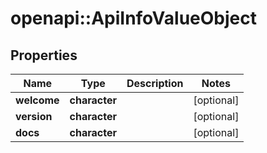 # openapi::ApiInfoValueObject


## Properties
Name | Type | Description | Notes
------------ | ------------- | ------------- | -------------
**welcome** | **character** |  | [optional] 
**version** | **character** |  | [optional] 
**docs** | **character** |  | [optional] 


